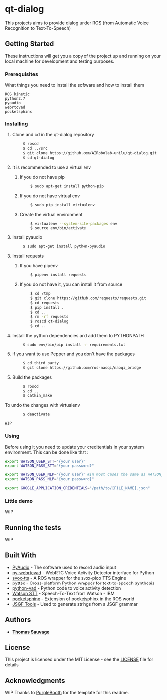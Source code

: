 # qt-dialog

This projects aims to provide dialog under ROS (from Automatic Voice Recognition to Text-To-Speech)

## Getting Started

These instructions will get you a copy of the project up and running on your local machine for development and testing purposes.

### Prerequisites

What things you need to install the software and how to install them

```
ROS kinetic
python2.7
pyaudio
webrtcvad
pocketsphinx
```

### Installing

1. Clone and cd in the qt-dialog repository

```bash
		$ roscd 
		$ cd ../src
        $ git clone https://github.com/AIRobolab-unilu/qt-dialog.git
        $ cd qt-dialog
```


2. It is recommended to use a virtual env

	1. If you do not have pip

	```bash
            $ sudo apt-get install python-pip
    ```

    2. If you do not have virtual env

    ```bash
            $ sudo pip install virtualenv 
    ```

    3. Create the virtual environment

    ```bash
            $ virtualenv --system-site-packages env
            $ source env/bin/activate
    ```

3. Install pyaudio
```bash
        $ sudo apt-get install python-pyaudio
```

3. Install requests

	1. If you have pipenv

	```bash
	        $ pipenv install requests
	```

	2. If you do not have it, you can install it from source

	```bash
	        $ cd /tmp
	        $ git clone https://github.com/requests/requests.git
	        $ cd requests
	        $ pip install .
	        $ cd ..
	        $ rm -rf requests
			$ roscd qt-dialog
			$ cd ..
	```

4. Install the python dependencies and add them to PYTHONPATH

```bash
        $ sudo env/bin/pip install -r requirements.txt
```

5. If you want to use Pepper and you don't have the packages

```bash
        $ cd third_party
        $ git clone https://github.com/ros-naoqi/naoqi_bridge
```


5. Build the packages

```bash
        $ roscd
        $ cd ..
        $ catkin_make
```

To undo the changes with virtualenv

```bash
        $ deactivate
```

```
WIP
```

### Using

Before using it you need to update your creditentials in your system environment.
This can be done like that :

```bash
export WATSON_USER_STT="{your user}"
export WATSON_PASS_STT="{your password}"

export WATSON_USER_NLP="{your user}" #In most cases the same as WATSON_USER_STT
export WATSON_PASS_NLP="{your password}"

export GOOGLE_APPLICATION_CREDENTIALS="/path/to/[FILE_NAME].json"
```

### Little demo

WIP

## Running the tests

WIP

## Built With

* [PyAudio](http://people.csail.mit.edu/hubert/pyaudio/) - The software used to record audio input
* [py-webrtcvad](https://github.com/wiseman/py-webrtcvad) -  WebRTC Voice Activity Detector interface for Python
* [svox-tts](https://github.com/ScazLab/svox_tts) -  A ROS wrapper for the svox-pico TTS Engine
* [pyttsx](https://github.com/RapidWareTech/pyttsx) -  Cross-platform Python wrapper for text-to-speech synthesis
* [python-vad](https://github.com/wangshub/python-vad) -  Python code to voice activity detection
* [Watson STT](https://www.ibm.com/watson/services/speech-to-text/) -  Speech-To-Text from Watson - IBM
* [pocketsphinx](https://github.com/Pankaj-Baranwal/pocketsphinx) -  Extension of pocketsphinx in the ROS world
* [JSGF Tools](https://github.com/syntactic/JSGFTools) -  Used to generate strings from a JSGF grammar

## Authors

* [**Thomas Sauvage**](https://github.com/SauvageThomas)

## License

This project is licensed under the MIT License - see the [LICENSE](LICENSE) file for details

## Acknowledgments

WIP
Thanks to [PurpleBooth](https://github.com/PurpleBooth) for the template for this readme.

